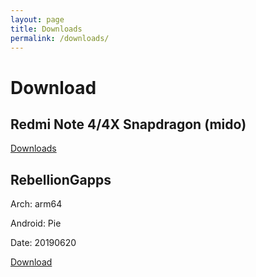 ```yaml
---
layout: page
title: Downloads
permalink: /downloads/
---
```


# Download

## Redmi Note 4/4X Snapdragon (mido)
[Downloads](../mido)

## RebellionGapps
Arch: arm64

Android: Pie

Date: 20190620

[Download](https://drive.google.com/open?id=1gSuhmFzC06dmuE01Mw2QR1Z7HHSBJLOi)
